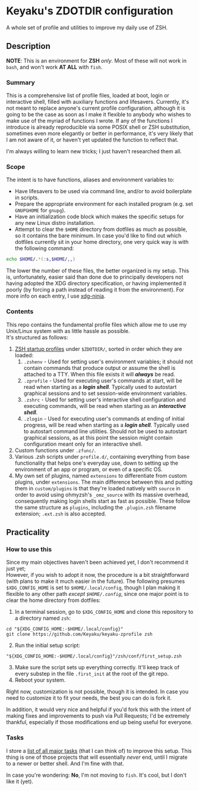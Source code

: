# Keyaku's ZDOTDIR configuration

A whole set of profile and utilities to improve my daily use of ZSH.

## Description

**NOTE**: This is an environment for **ZSH** _only_. Most of these will not work in `bash`, and won't work **AT ALL** with `fish`.

### Summary

This is a comprehensive list of profile files, loaded at boot, login or interactive shell, filled with auxiliary functions and lifesavers.
Currently, it's not meant to replace anyone's current profile configuration, although it is going to be the case as soon as I make it flexible to anybody who wishes to make use of the myriad of functions I wrote.
If any of the functions I introduce is already reproducible via some POSIX shell or ZSH substitution, sometimes even more elegantly or better in performance,
it's very likely that I am not aware of it, or haven't yet updated the function to reflect that.

I'm always willing to learn new tricks; I just haven't researched them all.

### Scope

The intent is to have functions, aliases and environment variables to:
- Have lifesavers to be used via command line, and/or to avoid boilerplate in scripts. 
- Prepare the appropriate environment for each installed program (e.g. set `GNUPGHOME` for `gnupg`).
- Have an initialization code block which makes the specific setups for any new Linux distro installation.
- Attempt to clear the `$HOME` directory from dotfiles as much as possible, so it contains the bare minimum.
In case you'd like to find out which dotfiles currently sit in your home directory, one very quick way is with the following command:
```zsh
echo $HOME/.*(:s,$HOME/,,)
```
The lower the number of these files, the better organized is my setup. This is, unfortunately, easier said than done due to principally developers not having adopted the XDG directory specification, or having implemented it poorly (by forcing a path instead of reading it from the environment).
For more info on each entry, I use [xdg-ninja](https://github.com/b3nj5m1n/xdg-ninja).

### Contents

This repo contains the fundamental profile files which allow me to use my Unix/Linux system with as little hassle as possible.  
It's structured as follows:
1. [ZSH startup profiles](https://wiki.archlinux.org/title/Zsh#Startup/Shutdown_files) under `$ZDOTDIR/`, sorted in order which they are loaded:
	1. `.zshenv` - Used for setting user's environment variables; it should not contain commands that produce output or assume the shell is attached to a TTY. When this file exists it will **_always_** be read.
	2. `.zprofile` - Used for executing user's commands at start, will be read when starting as a **_login shell_**. Typically used to autostart graphical sessions and to set session-wide environment variables.
	3. `.zshrc` - Used for setting user's interactive shell configuration and executing commands, will be read when starting as an **_interactive shell_**.
	4. `.zlogin` - Used for executing user's commands at ending of initial progress, will be read when starting as a **_login shell_**. Typically used to autostart command line utilities. Should not be used to autostart graphical sessions, as at this point the session might contain configuration meant only for an interactive shell.
2. Custom functions under `.zfunc/`.
3. Various .zsh scripts under `profile.d/`, containing everything from base functionality that helps one's everyday use, down to setting up the environment of an app or program, or even of a specific OS.
4. My own set of plugins, named `extensions` to differentiate from custom plugins, under `extensions`. The main difference between this and putting them in `custom/plugins` is that they're loaded natively with `source` in order to avoid using ohmyzsh's `_omz_source` with its massive overhead, consequently making login shells start as fast as possible.
These follow the same structure as `plugins`, including the `.plugin.zsh` filename extension; `.ext.zsh` is also accepted.


## Practicality

### How to use this

Since my main objectives haven't been achieved yet, I don't recommend it just yet;  
However, if you wish to adopt it now, the procedure is a bit straightforward (with plans to make it much easier in the future). The following presumes `$XDG_CONFIG_HOME` is set to `$HOME/.local/config`, though I plan making it flexible to any other path _except `$HOME/.config`_, since one major point is to clear the home directory from dotfiles: 

1. In a terminal session, go to `$XDG_CONFIG_HOME` and clone this repository to a directory named `zsh`:
```shell
cd "${XDG_CONFIG_HOME:-$HOME/.local/config}"
git clone https://github.com/Keyaku/keyaku-zprofile zsh
```
2. Run the initial setup script:
```shell
"${XDG_CONFIG_HOME:-$HOME/.local/config}"/zsh/conf/first_setup.zsh
```
3. Make sure the script sets up everything correctly. It'll keep track of every substep in the file `.first_init` at the root of the git repo.
4. Reboot your system.

Right now, customization is not possible, though it is intended.
In case you need to customize it to fit your needs, the best you can do is fork it.

In addition, it would very nice and helpful if you'd fork this with the intent of making fixes and improvements to push via Pull Requests; I'd be extremely thankful, especially if those modifications end up being useful for everyone.

### Tasks

I store a [list of all major tasks](TODO.md) (that I can think of) to improve this setup.
This thing is one of those projects that will essentially _never_ end, until I migrate to a newer or better shell. And I'm fine with that.

In case you're wondering: **No**, I'm not moving to `fish`. It's cool, but I don't like it (yet).
